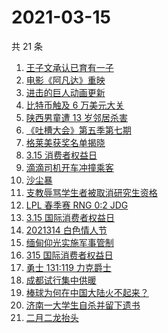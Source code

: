 # 2021-03-15

共 21 条

<!-- BEGIN ZHIHUSEARCH -->
<!-- 最后更新时间 Mon Mar 15 2021 17:16:42 GMT+0800 (China Standard Time) -->
1. [王子文承认已育有一子](https://www.zhihu.com/search?q=王子文)
1. [电影《阿凡达》重映](https://www.zhihu.com/search?q=阿凡达)
1. [进击的巨人动画更新](https://www.zhihu.com/search?q=进击的巨人)
1. [比特币触及 6 万美元大关](https://www.zhihu.com/search?q=比特币)
1. [陕西男童遭 13 岁邻居杀害](https://www.zhihu.com/search?q=陕西6岁男童)
1. [《吐槽大会》第五季第七期](https://www.zhihu.com/search?q=吐槽大会)
1. [格莱美获奖名单揭晓](https://www.zhihu.com/search?q=格莱美)
1. [3.15 消费者权益日](https://www.zhihu.com/search?q=315)
1. [滴滴司机开车冲撞乘客](https://www.zhihu.com/search?q=滴滴)
1. [沙尘暴](https://www.zhihu.com/search?q=沙尘暴)
1. [支教辱骂学生者被取消研究生资格](https://www.zhihu.com/search?q=大连理工大学支教)
1. [ LPL 春季赛 RNG 0:2 JDG](https://www.zhihu.com/search?q=rng)
1. [3.15 国际消费者权益日](https://www.zhihu.com/search?q=315)
1. [2021314 白色情人节](https://www.zhihu.com/search?q=白色情人节)
1. [缅甸仰光实施军事管制](https://www.zhihu.com/search?q=缅甸中资)
1. [315 国际消费者权益日](https://www.zhihu.com/search?q=315)
1. [勇士 131:119 力克爵士](https://www.zhihu.com/search?q=勇士)
1. [成都试行集中供暖](https://www.zhihu.com/search?q=成都供暖)
1. [棒球为何在中国大陆火不起来？](https://www.zhihu.com/search?q=棒球)
1. [济南一大学生自杀并留下遗书](https://www.zhihu.com/search?q=济南大学学生自杀)
1. [二月二龙抬头](https://www.zhihu.com/search?q=二月二龙抬头 )
<!-- END ZHIHUSEARCH -->
